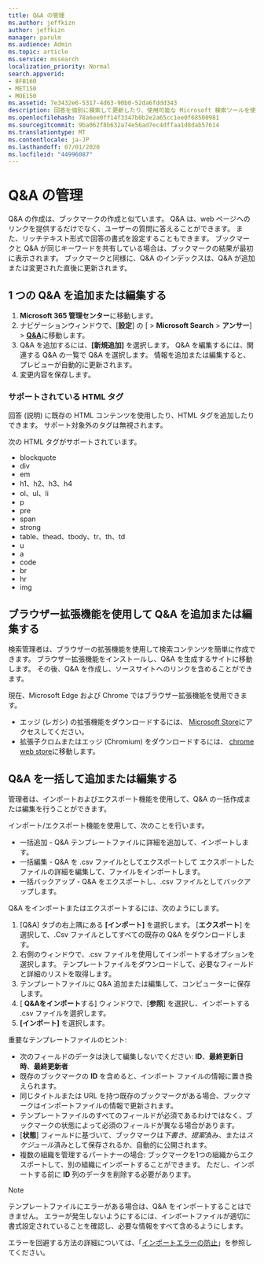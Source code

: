 ```yaml
---
title: Q&A の管理
ms.author: jeffkizn
author: jeffkizn
manager: parulm
ms.audience: Admin
ms.topic: article
ms.service: mssearch
localization_priority: Normal
search.appverid:
- BFB160
- MET150
- MOE150
ms.assetid: 7e3432e6-5317-4d63-90b0-52da6fddd343
description: 回答を個別に検索して更新したり、使用可能な Microsoft 検索ツールを使用して、Q&A を一度にすべて編集したりできます。
ms.openlocfilehash: 78a6ee0ff14f3347b0b2e2a65cc1ee0f68500981
ms.sourcegitcommit: 9ba062f8b632a74e56ad7ec4dffaa1d8dab57614
ms.translationtype: MT
ms.contentlocale: ja-JP
ms.lasthandoff: 07/01/2020
ms.locfileid: "44996087"
---
```

# <a name="manage-qas"></a>Q&A の管理

Q&A の作成は、ブックマークの作成と似ています。 Q&A は、web ページへのリンクを提供するだけでなく、ユーザーの質問に答えることができます。 また、リッチテキスト形式で回答の書式を設定することもできます。 ブックマークと Q&A が同じキーワードを共有している場合は、ブックマークの結果が最初に表示されます。 ブックマークと同様に、Q&A のインデックスは、Q&A が追加または変更された直後に更新されます。

## <a name="add-or-edit-a-single-qa"></a>1 つの Q&A を追加または編集する

1. **Microsoft 365 管理センター**に移動します。
1. ナビゲーションウィンドウで、[**設定**] の [  >  **Microsoft Search**  >  **アンサー**]  >  [**Q&A**](https://admin.microsoft.com/Adminportal/Home#/MicrosoftSearch/qnas)に移動します。
1. Q&A を追加するには、**[新規追加]** を選択します。
Q&A を編集するには、関連する Q&A の一覧で Q&A を選択します。 情報を追加または編集すると、プレビューが自動的に更新されます。
1. 変更内容を保存します。

### <a name="supported-html-tags"></a>サポートされている HTML タグ

回答 (説明) に既存の HTML コンテンツを使用したり、HTML タグを追加したりできます。 サポート対象外のタグは無視されます。

次の HTML タグがサポートされています。

- blockquote
- div
- em
- h1、h2、h3、h4
- ol、ul、li
- p
- pre
- span
- strong
- table、thead、tbody、tr、th、td
- u
- a
- code
- br
- hr
- img

## <a name="add-or-edit-qas-using-browser-extensions"></a>ブラウザー拡張機能を使用して Q&A を追加または編集する

検索管理者は、ブラウザーの拡張機能を使用して検索コンテンツを簡単に作成できます。 ブラウザー拡張機能をインストールし、Q&A を生成するサイトに移動します。 その後、Q&A を作成し、ソースサイトへのリンクを含めることができます。

現在、Microsoft Edge および Chrome ではブラウザー拡張機能を使用できます。

- エッジ (レガシ) の拡張機能をダウンロードするには、 [Microsoft Store](https://www.microsoft.com/p/microsoft-search-content-creator/9nrqdbcbwq55?activetab=pivot:overviewtab)にアクセスしてください。
- 拡張子クロムまたはエッジ (Chromium) をダウンロードするには、 [chrome web store](https://chrome.google.com/webstore/detail/microsoft-search-content/nocnablpaoeecfmfnjoheefkogmleipm)に移動します。

## <a name="bulk-add-or-edit-qas"></a>Q&A を一括して追加または編集する

管理者は、インポートおよびエクスポート機能を使用して、Q&A の一括作成または編集を行うことができます。

インポート/エクスポート機能を使用して、次のことを行います。

- 一括追加 - Q&A テンプレートファイルに詳細を追加して、インポートします。
- 一括編集 - Q&A を .csv ファイルとしてエクスポートして エクスポートしたファイルの詳細を編集して、ファイルをインポートします。
- 一括バックアップ - Q&A をエクスポートし、.csv ファイルとしてバックアップします。

Q&A をインポートまたはエクスポートするには、次のようにします。

1. [Q&A] タブの右上隅にある **[インポート]** を選択します。
[**エクスポート**] を選択して、.Csv ファイルとしてすべての既存の Q&A をダウンロードします。
1. 右側のウィンドウで、.csv ファイルを使用してインポートするオプションを選択します。 テンプレートファイルをダウンロードして、必要なフィールドと詳細のリストを取得します。
1. テンプレートファイルに Q&A 追加または編集して、コンピューターに保存します。
1. [ **Q&Aをインポート**する] ウィンドウで、[**参照**] を選択し、インポートする .csv ファイルを選択します。
1. **[インポート]** を選択します。

重要なテンプレートファイルのヒント:

- 次のフィールドのデータは決して編集しないでください: **ID**、**最終更新日時**、**最終更新者**
- 既存のブックマークの **ID** を含めると、インポート ファイルの情報に置き換えられます。
- 同じタイトルまたは URL を持つ既存のブックマークがある場合、ブックマークはインポートファイルの情報で更新されます。
- テンプレートファイルのすべてのフィールドが必須であるわけではなく、ブックマークの状態によって必須のフィールドが異なる場合があります。
- [**状態**] フィールドに基づいて、ブックマークは*下書き*、*提案*済み、または*スケジュール*済みとして保存されるか、自動的に公開されます。
- 複数の組織を管理するパートナーの場合: ブックマークを1つの組織からエクスポートして、別の組織にインポートすることができます。 ただし、インポートする前に **ID** 列のデータを削除する必要があります。

> [!NOTE]
> テンプレートファイルにエラーがある場合は、Q&A をインポートすることはできません。 エラーが発生しないようにするには、インポートファイルが適切に書式設定されていることを確認し、必要な情報をすべて含めるようにします。

エラーを回避する方法の詳細については、「[インポートエラーの防止](manage-bookmarks.md#prevent-import-errors)」を参照してください。
